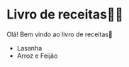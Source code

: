 # Livro de receitas:man_cook:

Olá! Bem vindo ao livro de receitas:book:

- Lasanha 
- Arroz e Feijão 